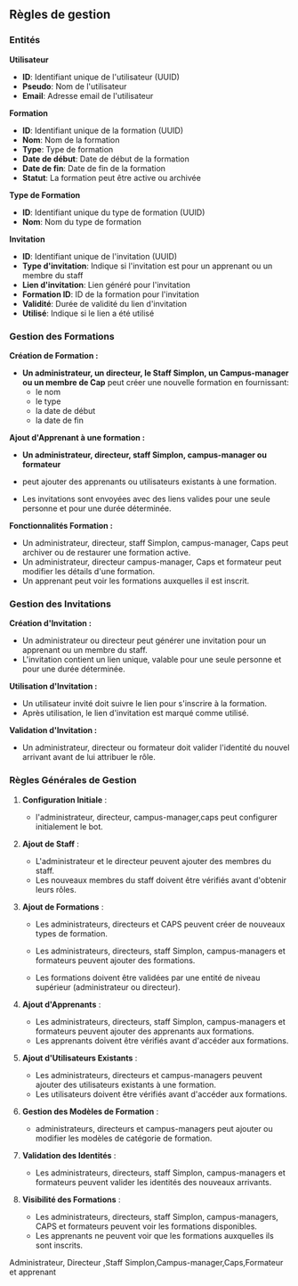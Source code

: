 ## Règles de gestion

### Entités

**Utilisateur**

- **ID**: Identifiant unique de l'utilisateur (UUID)
- **Pseudo**: Nom de l'utilisateur
- **Email**: Adresse email de l'utilisateur

**Formation**

- **ID**: Identifiant unique de la formation (UUID)
- **Nom**: Nom de la formation
- **Type**: Type de formation
- **Date de début**: Date de début de la formation
- **Date de fin**: Date de fin de la formation
- **Statut**: La formation peut être active ou archivée

**Type de Formation**

- **ID**: Identifiant unique du type de formation (UUID)
- **Nom**: Nom du type de formation

**Invitation**

- **ID**: Identifiant unique de l'invitation (UUID)
- **Type d'invitation**: Indique si l'invitation est pour un apprenant ou un membre du staff
- **Lien d'invitation**: Lien généré pour l'invitation
- **Formation ID**: ID de la formation pour l'invitation
- **Validité**: Durée de validité du lien d'invitation
- **Utilisé**: Indique si le lien a été utilisé

### Gestion des Formations

**Création de Formation :**

- **Un administrateur, un directeur, le Staff Simplon, un Campus-manager ou un membre de Cap** peut créer une nouvelle formation en fournissant:
  - le nom
  - le type
  - la date de début
  - la date de fin

**Ajout d'Apprenant à une formation :**

- **Un administrateur, directeur, staff Simplon, campus-manager ou formateur**

- peut ajouter des apprenants ou utilisateurs existants à une formation.
- Les invitations sont envoyées avec des liens valides pour une seule personne et pour une durée déterminée.

**Fonctionnalités Formation :**

- Un administrateur, directeur, staff Simplon, campus-manager, Caps peut archiver ou de restaurer une formation active.
- Un administrateur, directeur campus-manager, Caps et formateur peut modifier les détails d'une formation.
- Un apprenant peut voir les formations auxquelles il est inscrit.

### Gestion des Invitations

**Création d'Invitation :**

- Un administrateur ou directeur peut générer une invitation pour un apprenant ou un membre du staff.
- L'invitation contient un lien unique, valable pour une seule personne et pour une durée déterminée.

**Utilisation d'Invitation :**

- Un utilisateur invité doit suivre le lien pour s'inscrire à la formation.
- Après utilisation, le lien d'invitation est marqué comme utilisé.

**Validation d'Invitation :**

- Un administrateur, directeur ou formateur doit valider l'identité du nouvel arrivant avant de lui attribuer le rôle.

### Règles Générales de Gestion

1. **Configuration Initiale** :

   - l'administrateur, directeur, campus-manager,caps peut configurer initialement le bot.

2. **Ajout de Staff** :

   - L'administrateur et le directeur peuvent ajouter des membres du staff.
   - Les nouveaux membres du staff doivent être vérifiés avant d'obtenir leurs rôles.

3. **Ajout de Formations** :

   - Les administrateurs, directeurs et CAPS peuvent créer de nouveaux types de formation.

   - Les administrateurs, directeurs, staff Simplon, campus-managers et formateurs peuvent ajouter des formations.
   - Les formations doivent être validées par une entité de niveau supérieur (administrateur ou directeur).

4. **Ajout d'Apprenants** :

   - Les administrateurs, directeurs, staff Simplon, campus-managers et formateurs peuvent ajouter des apprenants aux formations.
   - Les apprenants doivent être vérifiés avant d'accéder aux formations.

5. **Ajout d'Utilisateurs Existants** :

   - Les administrateurs, directeurs et campus-managers peuvent ajouter des utilisateurs existants à une formation.
   - Les utilisateurs doivent être vérifiés avant d'accéder aux formations.

6. **Gestion des Modèles de Formation** :

   - administrateurs, directeurs et campus-managers peut ajouter ou modifier les modèles de catégorie de formation.

7. **Validation des Identités** :

   - Les administrateurs, directeurs, staff Simplon, campus-managers et formateurs peuvent valider les identités des nouveaux arrivants.

8. **Visibilité des Formations** :
   - Les administrateurs, directeurs, staff Simplon, campus-managers, CAPS et formateurs peuvent voir les formations disponibles.
   - Les apprenants ne peuvent voir que les formations auxquelles ils sont inscrits.

Administrateur, Directeur ,Staff Simplon,Campus-manager,Caps,Formateur et apprenant

